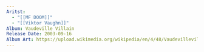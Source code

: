 ```yaml
---
Aritst:
  - "[[MF DOOM]]"
  - "[[Viktor Vaughn]]"
Album: Vaudeville Villain
Release Date: 2003-09-16
Album Art: https://upload.wikimedia.org/wikipedia/en/4/48/Vaudevillevillain.jpg
---
```

